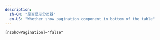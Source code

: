 ```yaml
---
description:
  zh-CN: "是否显示分页器"
  en-US: "Whether show pagination component in bottom of the table"
---
```


```html
[nzShowPagination]="false"
```
